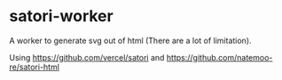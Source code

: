 # satori-worker

A worker to generate svg out of html (There are a lot of limitation).

Using https://github.com/vercel/satori and https://github.com/natemoo-re/satori-html
